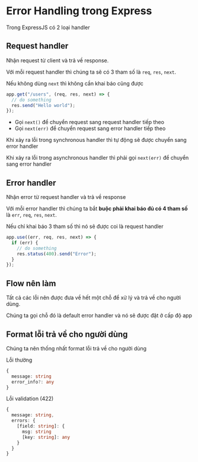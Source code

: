 # Error Handling trong Express

Trong ExpressJS có 2 loại handler

## Request handler

Nhận request từ client và trả về response.

Với mỗi request handler thì chúng ta sẽ có 3 tham số là `req`, `res`, `next`.

Nếu không dùng `next` thì không cần khai báo cũng được

```ts
app.get("/users", (req, res, next) => {
  // do something
  res.send("Hello world");
});
```

- Gọi `next()` để chuyển request sang request handler tiếp theo
- Gọi `next(err)` để chuyển request sang error handler tiếp theo

Khi xảy ra lỗi trong synchronous handler thì tự động sẽ được chuyển sang error handler

Khi xảy ra lỗi trong asynchronous handler thì phải gọi `next(err)` để chuyển sang error handler

## Error handler

Nhận error từ request handler và trả về response

Với mỗi error handler thì chúng ta bắt **buộc phải khai báo đủ có 4 tham số** là `err`, `req`, `res`, `next`.

Nếu chỉ khai báo 3 tham số thì nó sẽ được coi là request handler

```ts
app.use((err, req, res, next) => {
  if (err) {
    // do something
    res.status(400).send("Error");
  }
});
```

## Flow nên làm

Tất cả các lỗi nên được đưa về hết một chỗ để xử lý và trả về cho người dùng.

Chúng ta gọi chỗ đó là default error handler và nó sẽ được đặt ở cấp độ app

## Format lỗi trả về cho người dùng

Chúng ta nên thống nhất format lỗi trả về cho người dùng

Lỗi thường

```ts
{
  message: string
  error_info?: any
}
```

Lỗi validation (422)

```ts
{
  message: string,
  errors: {
    [field: string]: {
      msg: string
      [key: string]: any
    }
  }
}
```
